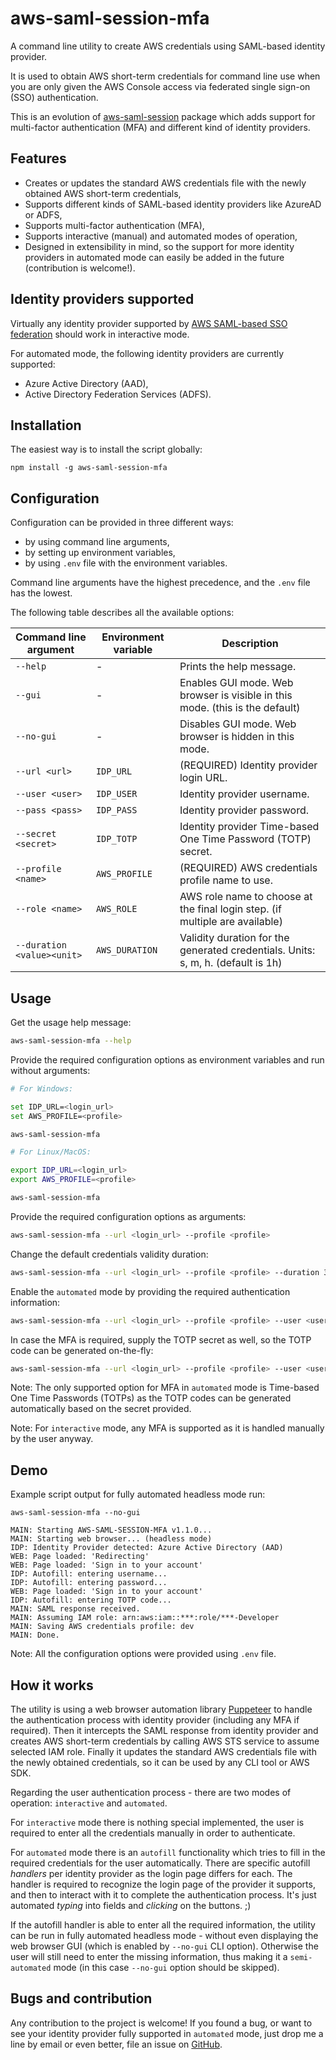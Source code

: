 # aws-saml-session-mfa

A command line utility to create AWS credentials using SAML-based identity provider.

It is used to obtain AWS short-term credentials for command line use when you are only given the AWS Console access via federated single sign-on (SSO) authentication.

This is an evolution of [aws-saml-session](https://www.npmjs.com/package/aws-saml-session) package which adds support for multi-factor authentication (MFA) and different kind of identity providers.

## Features

- Creates or updates the standard AWS credentials file with the newly obtained AWS short-term credentials,
- Supports different kinds of SAML-based identity providers like AzureAD or ADFS,
- Supports multi-factor authentication (MFA),
- Supports interactive (manual) and automated modes of operation,
- Designed in extensibility in mind, so the support for more identity providers in automated mode can easily be added in the future (contribution is welcome!).

## Identity providers supported

Virtually any identity provider supported by [AWS SAML-based SSO federation](https://docs.aws.amazon.com/IAM/latest/UserGuide/id_roles_providers_enable-console-saml.html) should work in interactive mode.

For automated mode, the following identity providers are currently supported:

- Azure Active Directory (AAD),
- Active Directory Federation Services (ADFS).

## Installation

The easiest way is to install the script globally:

```
npm install -g aws-saml-session-mfa
```

## Configuration

Configuration can be provided in three different ways:

- by using command line arguments,
- by setting up environment variables,
- by using `.env` file with the environment variables.

Command line arguments have the highest precedence, and the `.env` file has the lowest.

The following table describes all the available options:

| Command line argument      | Environment variable | Description                                                                      |
| -------------------------- | -------------------- | -------------------------------------------------------------------------------- |
| `--help`                   | -                    | Prints the help message.                                                         |
| `--gui`                    | -                    | Enables GUI mode. Web browser is visible in this mode. (this is the default)     |
| `--no-gui`                 | -                    | Disables GUI mode. Web browser is hidden in this mode.                           |
| `--url <url>`              | `IDP_URL`            | (REQUIRED) Identity provider login URL.                                          |
| `--user <user>`            | `IDP_USER`           | Identity provider username.                                                      |
| `--pass <pass>`            | `IDP_PASS`           | Identity provider password.                                                      |
| `--secret <secret>`        | `IDP_TOTP`           | Identity provider Time-based One Time Password (TOTP) secret.                    |
| `--profile <name>`         | `AWS_PROFILE`        | (REQUIRED) AWS credentials profile name to use.                                  |
| `--role <name>`            | `AWS_ROLE`           | AWS role name to choose at the final login step. (if multiple are available)     |
| `--duration <value><unit>` | `AWS_DURATION`       | Validity duration for the generated credentials. Units: s, m, h. (default is 1h) |

## Usage

Get the usage help message:

```sh
aws-saml-session-mfa --help
```

Provide the required configuration options as environment variables and run without arguments:

```sh
# For Windows:

set IDP_URL=<login_url>
set AWS_PROFILE=<profile>

aws-saml-session-mfa
```

```sh
# For Linux/MacOS:

export IDP_URL=<login_url>
export AWS_PROFILE=<profile>

aws-saml-session-mfa
```

Provide the required configuration options as arguments:

```sh
aws-saml-session-mfa --url <login_url> --profile <profile>
```

Change the default credentials validity duration:

```sh
aws-saml-session-mfa --url <login_url> --profile <profile> --duration 30m
```

Enable the `automated` mode by providing the required authentication information:

```sh
aws-saml-session-mfa --url <login_url> --profile <profile> --user <user> --pass <pass>
```

In case the MFA is required, supply the TOTP secret as well, so the TOTP code can be generated on-the-fly:

```sh
aws-saml-session-mfa --url <login_url> --profile <profile> --user <user> --pass <pass> --secret <totp_secret>
```

Note: The only supported option for MFA in `automated` mode is Time-based One Time Passwords (TOTPs) as the TOTP codes can be generated automatically based on the secret provided.

Note: For `interactive` mode, any MFA is supported as it is handled manually by the user anyway.

## Demo

Example script output for fully automated headless mode run:

```
aws-saml-session-mfa --no-gui

MAIN: Starting AWS-SAML-SESSION-MFA v1.1.0...
MAIN: Starting web browser... (headless mode)
IDP: Identity Provider detected: Azure Active Directory (AAD)
WEB: Page loaded: 'Redirecting'
WEB: Page loaded: 'Sign in to your account'
IDP: Autofill: entering username...
IDP: Autofill: entering password...
WEB: Page loaded: 'Sign in to your account'
IDP: Autofill: entering TOTP code...
MAIN: SAML response received.
MAIN: Assuming IAM role: arn:aws:iam::***:role/***-Developer
MAIN: Saving AWS credentials profile: dev
MAIN: Done.
```

Note: All the configuration options were provided using `.env` file.

## How it works

The utility is using a web browser automation library [Puppeteer](https://pptr.dev/) to handle the authentication process with identity provider (including any MFA if required).
Then it intercepts the SAML response from identity provider and creates AWS short-term credentials by calling AWS STS service to assume selected IAM role.
Finally it updates the standard AWS credentials file with the newly obtained credentials, so it can be used by any CLI tool or AWS SDK.

Regarding the user authentication process - there are two modes of operation: `interactive` and `automated`.

For `interactive` mode there is nothing special implemented, the user is required to enter all the credentials manually in order to authenticate.

For `automated` mode there is an `autofill` functionality which tries to fill in the required credentials for the user automatically. There are specific autofill _handlers_ per identity provider as the login page differs for each. The handler is required to recognize the login page of the provider it supports, and then to interact with it to complete the authentication process. It's just automated _typing_ into fields and _clicking_ on the buttons. ;)

If the autofill handler is able to enter all the required information, the utility can be run in fully automated headless mode - without even displaying the web browser GUI (which is enabled by `--no-gui` CLI option). Otherwise the user will still need to enter the missing information, thus making it a `semi-automated` mode (in this case `--no-gui` option should be skipped).

## Bugs and contribution

Any contribution to the project is welcome! If you found a bug, or want to see your identity provider fully supported in `automated` mode, just drop me a line by email or even better, file an issue on [GitHub](https://github.com/bacza/aws-saml-session-mfa/issues).

